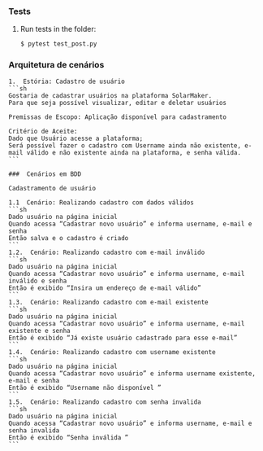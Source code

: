 ### Tests


1. Run tests in the folder:

    ```sh
    $ pytest test_post.py
    ```

###  Arquitetura de cenários

    1.  Estória: Cadastro de usuário
    ```sh 
    Gostaria de cadastrar usuários na plataforma SolarMaker.
    Para que seja possível visualizar, editar e deletar usuários

    Premissas de Escopo: Aplicação disponível para cadastramento 

    Critério de Aceite:
    Dado que Usuário acesse a plataforma;
    Será possível fazer o cadastro com Username ainda não existente, e-mail válido e não existente ainda na plataforma, e senha válida.  
    ```

    ###  Cenários em BDD

    Cadastramento de usuário

    1.1  Cenário: Realizando cadastro com dados válidos
    ```sh 
    Dado usuário na página inicial
    Quando acessa “Cadastrar novo usuário” e informa username, e-mail e senha 
    Então salva e o cadastro é criado
    ```
    1.2.  Cenário: Realizando cadastro com e-mail inválido 
    ```sh
    Dado usuário na página inicial
    Quando acessa “Cadastrar novo usuário” e informa username, e-mail inválido e senha 
    Então é exibido “Insira um endereço de e-mail válido”
    ```
    1.3.  Cenário: Realizando cadastro com e-mail existente 
    ```sh
    Dado usuário na página inicial
    Quando acessa “Cadastrar novo usuário” e informa username, e-mail existente e senha 
    Então é exibido “Já existe usuário cadastrado para esse e-mail”
    ```
    1.4.  Cenário: Realizando cadastro com username existente 
    ```sh
    Dado usuário na página inicial
    Quando acessa “Cadastrar novo usuário” e informa username existente, e-mail e senha 
    Então é exibido “Username não disponível ”
    ```
    1.5.  Cenário: Realizando cadastro com senha invalida 
    ```sh
    Dado usuário na página inicial
    Quando acessa “Cadastrar novo usuário” e informa username, e-mail e senha invalida  
    Então é exibido “Senha inválida ”
    ```
